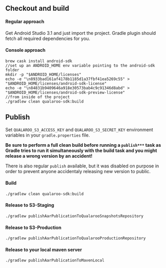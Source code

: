 ## Checkout and build
#### Regular approach
Get Android Studio 3.1 and just import the project. Gradle plugin should fetch all required dependencies for you.

#### Console approach
```
brew cask install android-sdk
//set up an ANDROID_HOME env variable pointing to the android-sdk folder
mkdir -p "$ANDROID_HOME/licenses"
echo -e "\n8933bad161af4178b1185d1a37fbf41ea5269c55" > "$ANDROID_HOME/licenses/android-sdk-license"
echo -e "\n84831b9409646a918e30573bab4c9c91346d8abd" > "$ANDROID_HOME/licenses/android-sdk-preview-license"
//from inside of the project
./gradlew clean qualaroo-sdk:build
```

## Publish
Set `QUALAROO_S3_ACCESS_KEY` and `QUALAROO_S3_SECRET_KEY` environment variables in your `gradle.properties` file. 

**Be sure to perform a full clean build before running a `publish***` task as Gradle tries to run it simultaneously with the build task and you might release a wrong version by an accident!**

There is also regular `publish` available, but it was disabled on purpose in order to prevent anyone accidentaly releasing new version to public.
#### Build
```
./gradlew clean qualaroo-sdk:build
```

#### Release to S3-Staging
```
./gradlew publishAarPublicationToQualarooSnapshotsRepository
```

#### Release to S3-Production
```
./gradlew publishAarPublicationToQualarooProductionRepository
```

#### Release to your local maven server
```
./gradlew publishAarPublicationToMavenLocal
```